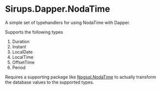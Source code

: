 ﻿# Sirups.Dapper.NodaTime

A simple set of typehandlers for using NodaTime with Dapper.

Supports the following types

1. Duration
2. Instant
3. LocalDate
4. LocalTime
5. OffsetTime
6. Period

Requires a supporting package like [Npgsql.NodaTime](https://www.nuget.org/packages/Npgsql.NodaTime) to actually transform the database values to the supported types.